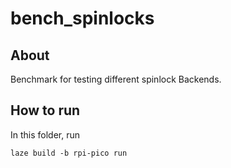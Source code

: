 # bench_spinlocks

## About

Benchmark for testing different spinlock Backends.

## How to run

In this folder, run

    laze build -b rpi-pico run
